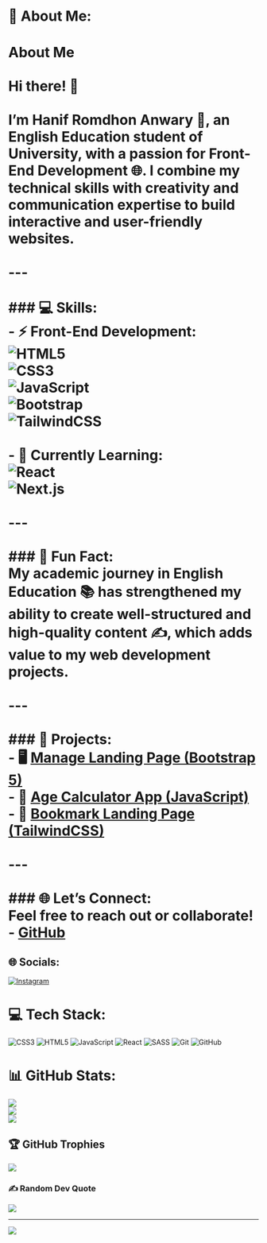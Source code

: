# 💫 About Me:
# About Me  <br><br>Hi there! 👋  <br><br>I’m **Hanif Romdhon Anwary** 🚀, an English Education student of University, with a passion for **Front-End Development** 🌐. I combine my technical skills with creativity and communication expertise to build interactive and user-friendly websites.  <br><br>---<br><br>### 💻 **Skills**:  <br>- ⚡ **Front-End Development**:  <br>  ![HTML5](https://img.shields.io/badge/HTML5-E34F26?style=for-the-badge&logo=html5&logoColor=white)  <br>  ![CSS3](https://img.shields.io/badge/CSS3-1572B6?style=for-the-badge&logo=css3&logoColor=white)  <br>  ![JavaScript](https://img.shields.io/badge/JavaScript-F7DF1E?style=for-the-badge&logo=javascript&logoColor=black)  <br>  ![Bootstrap](https://img.shields.io/badge/Bootstrap-563D7C?style=for-the-badge&logo=bootstrap&logoColor=white)  <br>  ![TailwindCSS](https://img.shields.io/badge/TailwindCSS-38B2AC?style=for-the-badge&logo=tailwind-css&logoColor=white)  <br><br>- 🔧 **Currently Learning**:  <br>  ![React](https://img.shields.io/badge/React-20232A?style=for-the-badge&logo=react&logoColor=61DAFB)  <br>  ![Next.js](https://img.shields.io/badge/Next.js-000000?style=for-the-badge&logo=nextdotjs&logoColor=white)  <br><br>---<br><br>### 🌟 **Fun Fact**:  <br>My academic journey in **English Education** 📚 has strengthened my ability to create well-structured and high-quality content ✍️, which adds value to my web development projects.  <br><br>---<br><br>### 🚀 **Projects**:  <br>- 🖥️ **[Manage Landing Page (Bootstrap 5)](https://hanifanwary.github.io/Frontend_mentor_manage-landing-page-master/)**  <br>- 📅 **[Age Calculator App (JavaScript)](https://hanifanwary.github.io/frontend_mentor_age-calculator-app-main/)**  <br>- 🔖 **[Bookmark Landing Page (TailwindCSS)](https://hanifanwary.github.io/frontend_mentor_bookmark-landing-page-master/)**  <br><br>---<br><br>### 🌐 **Let’s Connect**:  <br>Feel free to reach out or collaborate!  <br>- [GitHub](https://github.com/HanifAnwary)  <br>


## 🌐 Socials:
[![Instagram](https://img.shields.io/badge/Instagram-%23E4405F.svg?logo=Instagram&logoColor=white)](https://instagram.com/@hanifanwary17) 

# 💻 Tech Stack:
![CSS3](https://img.shields.io/badge/css3-%231572B6.svg?style=for-the-badge&logo=css3&logoColor=white) ![HTML5](https://img.shields.io/badge/html5-%23E34F26.svg?style=for-the-badge&logo=html5&logoColor=white) ![JavaScript](https://img.shields.io/badge/javascript-%23323330.svg?style=for-the-badge&logo=javascript&logoColor=%23F7DF1E) ![React](https://img.shields.io/badge/react-%2320232a.svg?style=for-the-badge&logo=react&logoColor=%2361DAFB) ![SASS](https://img.shields.io/badge/SASS-hotpink.svg?style=for-the-badge&logo=SASS&logoColor=white) ![Git](https://img.shields.io/badge/git-%23F05033.svg?style=for-the-badge&logo=git&logoColor=white) ![GitHub](https://img.shields.io/badge/github-%23121011.svg?style=for-the-badge&logo=github&logoColor=white)
# 📊 GitHub Stats:
![](https://github-readme-stats.vercel.app/api?username=hanifanwary&theme=shades-of-purple&hide_border=false&include_all_commits=true&count_private=true)<br/>
![](https://github-readme-streak-stats.herokuapp.com/?user=hanifanwary&theme=shades-of-purple&hide_border=false)<br/>
![](https://github-readme-stats.vercel.app/api/top-langs/?username=hanifanwary&theme=shades-of-purple&hide_border=false&include_all_commits=true&count_private=true&layout=compact)

## 🏆 GitHub Trophies
![](https://github-profile-trophy.vercel.app/?username=hanifanwary&theme=radical&no-frame=false&no-bg=false&margin-w=4)

### ✍️ Random Dev Quote
![](https://quotes-github-readme.vercel.app/api?type=vetical&theme=radical)

---
[![](https://visitcount.itsvg.in/api?id=hanifanwary&icon=0&color=0)](https://visitcount.itsvg.in)

<!-- Proudly created with GPRM ( https://gprm.itsvg.in ) -->
